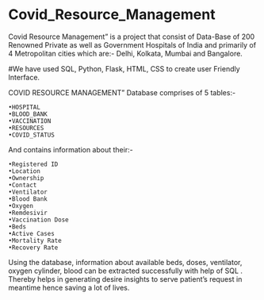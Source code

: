 # Covid_Resource_Management
Covid Resource Management” is a project  that consist of Data-Base of 200 Renowned
Private as well as Government Hospitals of India and primarily of 4 Metropolitan 
cities which are:- 
Delhi, Kolkata, Mumbai and Bangalore. 

#We have used SQL, Python, Flask, HTML, CSS to 
create user Friendly Interface.

COVID RESOURCE MANAGEMENT”
Database comprises of 5 tables:- 
  
    •HOSPITAL
    •BLOOD_BANK
    •VACCINATION
    •RESOURCES
    •COVID_STATUS 

And contains information about  their:-

    •Registered ID
    •Location 
    •Ownership
    •Contact
    •Ventilator
    •Blood Bank
    •Oxygen
    •Remdesivir
    •Vaccination Dose
    •Beds 
    •Active Cases
    •Mortality Rate 
    •Recovery Rate

  
Using the database, information about available beds, doses, ventilator, oxygen cylinder, blood can be extracted successfully with help of SQL .
Thereby helps in generating desire insights to serve patient’s request in meantime hence saving a lot of lives.

  
  
  
  
  
  
  
  
 


